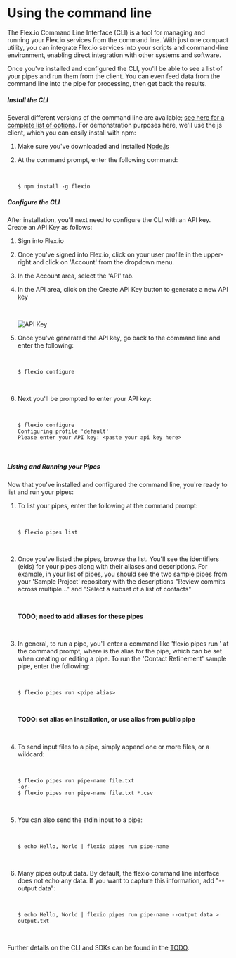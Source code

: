 # Using the command line

The Flex.io Command Line Interface (CLI) is a tool for managing and running your Flex.io services from the command line. With just one compact utility, you can integrate Flex.io services into your scripts and command-line environment, enabling direct integration with other systems and software.

Once you've installed and configured the CLI, you'll be able to see a list of your pipes and run them from the client.  You can even feed data from the command line into the pipe for processing, then get back the results.

##### Install the CLI

Several different versions of the command line are available; [see here for a complete list of options](https://github.com/flexiodata/flexio-cli-js).  For demonstration purposes here, we'll use the js client, which you can easily install with npm:

1. Make sure you've downloaded and installed [Node.js](https://nodejs.org/en/)
2. At the command prompt, enter the following command:

    &nbsp;

    ```
    $ npm install -g flexio
    ```


##### Configure the CLI

After installation, you'll next need to configure the CLI with an API key.  Create an API Key as follows:

1. Sign into Flex.io
2. Once you've signed into Flex.io, click on your user profile in the upper-right and click on 'Account' from the dropdown menu.
3. In the Account area, select the 'API' tab.
4. In the API area, click on the Create API Key button to generate a new API key

    &nbsp;

    ![API Key](https://s3.amazonaws.com/docs-assets/gs-api-key.png "API Key")

5. Once you've generated the API key, go back to the command line and enter the following:

    &nbsp;

    ```
    $ flexio configure
    ```

    &nbsp;

6. Next you'll be prompted to enter your API key:

    &nbsp;

    ```
    $ flexio configure
    Configuring profile 'default'
    Please enter your API key: <paste your api key here>
    ```

    &nbsp;

##### Listing and Running your Pipes

Now that you've installed and configured the command line, you're ready to list and run your pipes:

1. To list your pipes, enter the following at the command prompt:

    &nbsp;

    ```
    $ flexio pipes list
    ```

    &nbsp;

2. Once you've listed the pipes, browse the list.  You'll see the identifiers (eids) for your pipes along with their aliases and descriptions.  For example, in your list of pipes, you should see the two sample pipes from your 'Sample Project' repository with the descriptions "Review commits across multiple..." and "Select a subset of a list of contacts" 

    &nbsp;

    **TODO; need to add aliases for these pipes**

    &nbsp;

3. In general, to run a pipe, you'll enter a command like 'flexio pipes run <pipe-name>' at the command prompt, where <pipe-name> is the alias for the pipe, which can be set when creating or editing a pipe.  To run the 'Contact Refinement' sample pipe, enter the following:

    &nbsp;

    ```
    $ flexio pipes run <pipe alias>
    ```

    &nbsp;

    **TODO: set alias on installation, or use alias from public pipe**

    &nbsp;


4. To send input files to a pipe, simply append one or more files, or a wildcard:

    &nbsp;

    ```
    $ flexio pipes run pipe-name file.txt
    -or-
    $ flexio pipes run pipe-name file.txt *.csv
    ```

    &nbsp;


5. You can also send the stdin input to a pipe:

    &nbsp;

    ```
    $ echo Hello, World | flexio pipes run pipe-name
    ```

    &nbsp;

6. Many pipes output data. By default, the flexio command line interface does not echo any data. If you want to capture this information, add "--output data":

    &nbsp;

    ```
    $ echo Hello, World | flexio pipes run pipe-name --output data > output.txt
    ```

    &nbsp;

Further details on the CLI and  SDKs can be found in the [TODO](https://www.flex.io/docs/api/).

